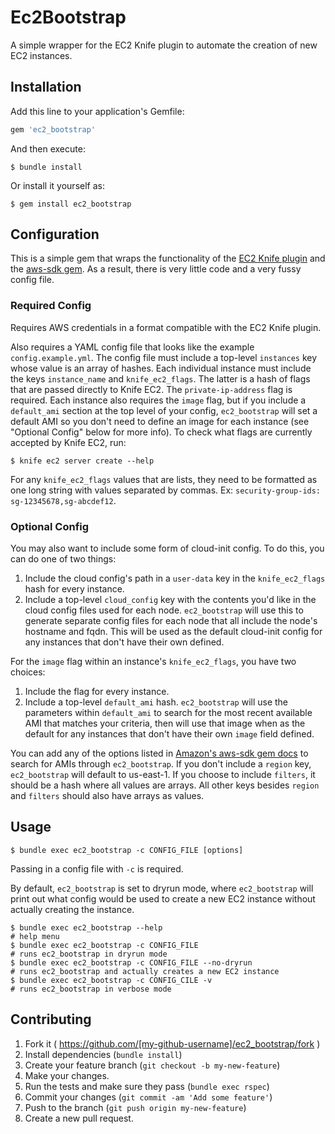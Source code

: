 # Ec2Bootstrap

A simple wrapper for the EC2 Knife plugin to automate the creation of new EC2 instances.

## Installation

Add this line to your application's Gemfile:

```ruby
gem 'ec2_bootstrap'
```

And then execute:

    $ bundle install

Or install it yourself as:

    $ gem install ec2_bootstrap

## Configuration

This is a simple gem that wraps the functionality of the [EC2 Knife plugin](https://github.com/chef/knife-ec2/blob/master/README.md) and the [aws-sdk gem](https://github.com/aws/aws-sdk-ruby). As a result, there is very little code and a very fussy config file.

### Required Config

Requires AWS credentials in a format compatible with the EC2 Knife plugin.

Also requires a YAML config file that looks like the example `config.example.yml`. The config file must include a top-level `instances` key whose value is an array of hashes. Each individual instance must include the keys `instance_name` and `knife_ec2_flags`. The latter is a hash of flags that are passed directly to Knife EC2. The `private-ip-address` flag is required. Each instance also requires the `image` flag, but if you include a `default_ami` section at the top level of your config, `ec2_bootstrap` will set a default AMI so you don't need to define an image for each instance (see "Optional Config" below for more info). To check what flags are currently accepted by Knife EC2, run:

	$ knife ec2 server create --help

For any `knife_ec2_flags` values that are lists, they need to be formatted as one long string with values separated by commas. Ex: `security-group-ids: sg-12345678,sg-abcdef12`.

### Optional Config

You may also want to include some form of cloud-init config. To do this, you can do one of two things:

1. Include the cloud config's path in a `user-data` key in the `knife_ec2_flags` hash for every instance.
2. Include a top-level `cloud_config` key with the contents you'd like in the cloud config files used for each node. `ec2_bootstrap` will use this to generate separate config files for each node that all include the node's hostname and fqdn. This will be used as the default cloud-init config for any instances that don't have their own defined.

For the `image` flag within an instance's `knife_ec2_flags`, you have two choices:

1. Include the flag for every instance.
2. Include a top-level `default_ami` hash. `ec2_bootstrap` will use the parameters within `default_ami` to search for the most recent available AMI that matches your criteria, then will use that image when as the default for any instances that don't have their own `image` field defined.

You can add any of the options listed in [Amazon's aws-sdk gem docs](http://docs.aws.amazon.com/sdkforruby/api/Aws/EC2/Resource.html#images-instance_method) to search for AMIs through `ec2_bootstrap`. If you don't include a `region` key, `ec2_bootstrap` will default to us-east-1. If you choose to include `filters`, it should be a hash where all values are arrays. All other keys besides `region` and `filters` should also have arrays as values.

## Usage

	$ bundle exec ec2_bootstrap -c CONFIG_FILE [options]

Passing in a config file with `-c` is required.

By default, `ec2_bootstrap` is set to dryrun mode, where `ec2_bootstrap` will
print out what config would be used to create a new EC2 instance without
actually creating the instance.

	$ bundle exec ec2_bootstrap --help
	# help menu
	$ bundle exec ec2_bootstrap -c CONFIG_FILE
	# runs ec2_bootstrap in dryrun mode
	$ bundle exec ec2_bootstrap -c CONFIG_FILE --no-dryrun
	# runs ec2_bootstrap and actually creates a new EC2 instance
	$ bundle exec ec2_bootstrap -c CONFIG_CILE -v
	# runs ec2_bootstrap in verbose mode

## Contributing

1. Fork it ( https://github.com/[my-github-username]/ec2_bootstrap/fork )
2. Install dependencies (`bundle install`)
3. Create your feature branch (`git checkout -b my-new-feature`)
4. Make your changes.
5. Run the tests and make sure they pass (`bundle exec rspec`)
6. Commit your changes (`git commit -am 'Add some feature'`)
7. Push to the branch (`git push origin my-new-feature`)
8. Create a new pull request.

